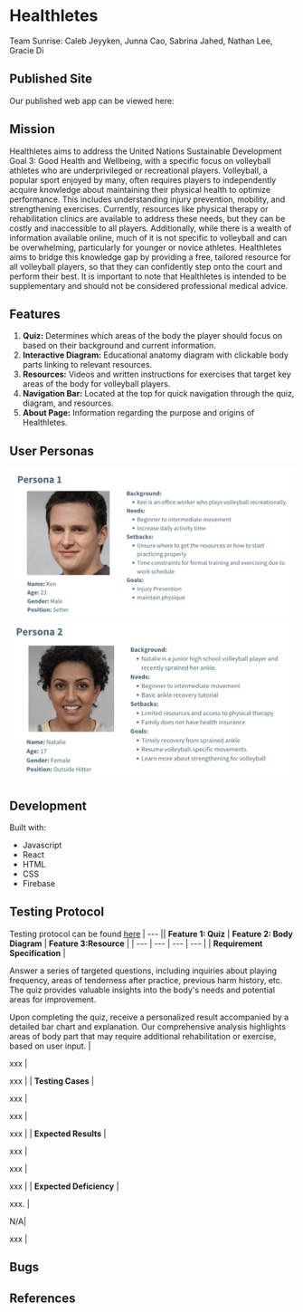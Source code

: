 # Healthletes

Team Sunrise: Caleb Jeyyken, Junna Cao, Sabrina Jahed, Nathan Lee, Gracie Di

## Published Site

Our published web app can be viewed here: 

## Mission

Healthletes aims to address the United Nations Sustainable Development Goal 3: Good Health and Wellbeing, with a specific focus on volleyball athletes who are underprivileged or recreational players. Volleyball, a popular sport enjoyed by many, often requires players to independently acquire knowledge about maintaining their physical health to optimize performance. This includes understanding injury prevention, mobility, and strengthening exercises. Currently, resources like physical therapy or rehabilitation clinics are available to address these needs, but they can be costly and inaccessible to all players. Additionally, while there is a wealth of information available online, much of it is not specific to volleyball and can be overwhelming, particularly for younger or novice athletes. Healthletes aims to bridge this knowledge gap by providing a free, tailored resource for all volleyball players, so that they can confidently step onto the court and perform their best. It is important to note that Healthletes is intended to be supplementary and should not be considered professional medical advice.

## Features

1. **Quiz:** Determines which areas of the body the player should focus on based on their background and current information.
2. **Interactive Diagram:** Educational anatomy diagram with clickable body parts linking to relevant resources.
3. **Resources:** Videos and written instructions for exercises that target key areas of the body for volleyball players. 
4. **Navigation Bar:** Located at the top for quick navigation through the quiz, diagram, and resources. 
5. **About Page:** Information regarding the purpose and origins of Healthletes.

## User Personas

![Persona 1: Ken](images/persona1.png)
![Persona 2: Natalie](images/persona2.png)

## Development

Built with:
- Javascript
- React
- HTML
- CSS
- Firebase

## Testing Protocol

Testing protocol can be found [here](/Healthletes%20Testing%20Protocol.pdf)
| --- || **Feature 1: Quiz** | **Feature 2: Body Diagram** | **Feature 3:Resource** |
| --- | --- | --- | --- |
| **Requirement Specification** | <p>Answer a series of targeted questions, including inquiries about playing frequency, areas of tenderness after practice, previous harm history, etc. The quiz provides valuable insights into the body's needs and potential areas for improvement.<p>Upon completing the quiz, receive a personalized result accompanied by a detailed bar chart and explanation. Our comprehensive analysis highlights areas of body part that may require additional rehabilitation or exercise, based on user input.
 | <p>xxx | <p>xxx | 
| **Testing Cases** | <p>xxx | <p>xxx | <p>xxx | 
| **Expected Results** | <p>xxx | <p>xxx | <p>xxx | 
| **Expected Deficiency** | <p>xxx. | <p>N/A| <p>xxx |

## Bugs

## References